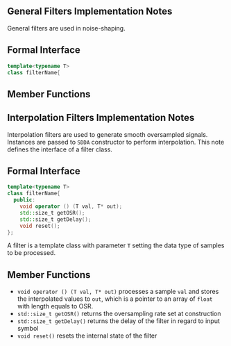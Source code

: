 ## General Filters Implementation Notes
General filters are used in noise-shaping.

## Formal Interface
```C++
template<typename T>
class filterName{
```
## Member Functions


## Interpolation Filters Implementation Notes
Interpolation filters are used to generate smooth oversampled signals. Instances are passed to `SDDA` constructor to perform interpolation. This note defines the interface of a filter class.

## Formal Interface
```C++
template<typename T>
class filterName{
  public:
    void operator () (T val, T* out);
    std::size_t getOSR();
    std::size_t getDelay();
    void reset();
};
```
A filter is a template class with parameter `T` setting the data type of samples to be processed.

## Member Functions
* `void operator () (T val, T* out)` processes a sample `val` and stores the interpolated values to `out`, which is a pointer to an array of `float` with length equals to OSR.
* `std::size_t getOSR()` returns the oversampling rate set at construction
* `std::size_t getDelay()` returns the delay of the filter in regard to input symbol
* `void reset()` resets the internal state of the filter
